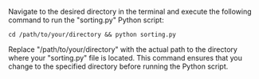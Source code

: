 Navigate to the desired directory in the terminal and execute the following command to run the "sorting.py" Python script:

```cd /path/to/your/directory && python sorting.py```

Replace "/path/to/your/directory" with the actual path to the directory where your "sorting.py" file is located. This command ensures that you change to the specified directory before running the Python script.
